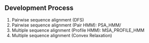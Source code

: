 Development Process
--------------

1. Pairwise sequence alignment (DFS)
2. Pairwise sequence alignment (Pair HMM): PSA\_HMM/
3. Multiple sequence alignment (Profile HMM): MSA\_PROFILE\_HMM
4. Multiple sequence alignment (Convex Relaxation)

